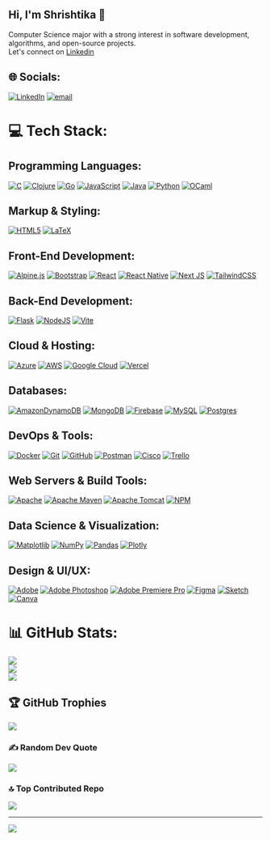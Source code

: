 ## Hi, I'm Shrishtika 👋

Computer Science major with a strong interest in software development, algorithms, and open-source projects.</br>
Let's connect on [Linkedin](https://www.linkedin.com/in/shrishtika-bajracharya/)

## 🌐 Socials:
[![LinkedIn](https://img.shields.io/badge/LinkedIn-%230077B5.svg?logo=linkedin&logoColor=white)](https://linkedin.com/in/shrishtika-bajracharya) [![email](https://img.shields.io/badge/Email-D14836?logo=gmail&logoColor=white)](mailto:shrishtika.bajracharya03@gmail.com) 

# 💻 Tech Stack:
## Programming Languages:
[![C](https://img.shields.io/badge/c-%2300599C.svg?style=for-the-badge&logo=c&logoColor=white)](https://devdocs.io/c/)  [![Clojure](https://img.shields.io/badge/Clojure-%23Clojure.svg?style=for-the-badge&logo=Clojure&logoColor=Clojure)](https://clojure.org/)  [![Go](https://img.shields.io/badge/go-%2300ADD8.svg?style=for-the-badge&logo=go&logoColor=white)](https://go.dev/doc/)  [![JavaScript](https://img.shields.io/badge/javascript-%23323330.svg?style=for-the-badge&logo=javascript&logoColor=%23F7DF1E)](https://developer.mozilla.org/en-US/docs/Web/JavaScript)  [![Java](https://img.shields.io/badge/java-%23ED8B00.svg?style=for-the-badge&logo=openjdk&logoColor=white)](https://docs.oracle.com/en/java/)  [![Python](https://img.shields.io/badge/python-3670A0?style=for-the-badge&logo=python&logoColor=ffdd54)](https://docs.python.org/3/)  [![OCaml](https://img.shields.io/badge/OCaml-%23E98407.svg?style=for-the-badge&logo=ocaml&logoColor=white)](https://ocaml.org/docs/)  

## Markup & Styling:
[![HTML5](https://img.shields.io/badge/html5-%23E34F26.svg?style=for-the-badge&logo=html5&logoColor=white)](https://developer.mozilla.org/en-US/docs/Web/Guide/HTML/HTML5)  [![LaTeX](https://img.shields.io/badge/latex-%23008080.svg?style=for-the-badge&logo=latex&logoColor=white)](https://www.latex-project.org/help/documentation/)  

## Front-End Development:
[![Alpine.js](https://img.shields.io/badge/alpinejs-white.svg?style=for-the-badge&logo=alpinedotjs&logoColor=%238BC0D0)](https://alpinejs.dev/)  [![Bootstrap](https://img.shields.io/badge/bootstrap-%238511FA.svg?style=for-the-badge&logo=bootstrap&logoColor=white)](https://getbootstrap.com/docs/)  [![React](https://img.shields.io/badge/react-%2320232a.svg?style=for-the-badge&logo=react&logoColor=%2361DAFB)](https://react.dev/)  [![React Native](https://img.shields.io/badge/react_native-%2320232a.svg?style=for-the-badge&logo=react&logoColor=%2361DAFB)](https://reactnative.dev/)  [![Next JS](https://img.shields.io/badge/Next-black?style=for-the-badge&logo=next.js&logoColor=white)](https://nextjs.org/docs)  [![TailwindCSS](https://img.shields.io/badge/tailwindcss-%2338B2AC.svg?style=for-the-badge&logo=tailwind-css&logoColor=white)](https://tailwindcss.com/docs)  
 
## Back-End Development:
[![Flask](https://img.shields.io/badge/flask-%23000.svg?style=for-the-badge&logo=flask&logoColor=white)](https://flask.palletsprojects.com/)  [![NodeJS](https://img.shields.io/badge/node.js-6DA55F?style=for-the-badge&logo=node.js&logoColor=white)](https://nodejs.org/en/docs)  [![Vite](https://img.shields.io/badge/vite-%23646CFF.svg?style=for-the-badge&logo=vite&logoColor=white)](https://vitejs.dev/)  

## Cloud & Hosting:
[![Azure](https://img.shields.io/badge/azure-%230072C6.svg?style=for-the-badge&logo=microsoftazure&logoColor=white)](https://learn.microsoft.com/en-us/azure/)  [![AWS](https://img.shields.io/badge/AWS-%23FF9900.svg?style=for-the-badge&logo=amazon-aws&logoColor=white)](https://aws.amazon.com/documentation/)  [![Google Cloud](https://img.shields.io/badge/GoogleCloud-%234285F4.svg?style=for-the-badge&logo=google-cloud&logoColor=white)](https://cloud.google.com/docs)  [![Vercel](https://img.shields.io/badge/vercel-%23000000.svg?style=for-the-badge&logo=vercel&logoColor=white)](https://vercel.com/docs)   

## Databases:
[![AmazonDynamoDB](https://img.shields.io/badge/Amazon%20DynamoDB-4053D6?style=for-the-badge&logo=Amazon%20DynamoDB&logoColor=white)](https://docs.aws.amazon.com/dynamodb/)  [![MongoDB](https://img.shields.io/badge/MongoDB-%234ea94b.svg?style=for-the-badge&logo=mongodb&logoColor=white)](https://www.mongodb.com/docs/)  [![Firebase](https://img.shields.io/badge/firebase-a08021?style=for-the-badge&logo=firebase&logoColor=ffcd34)](https://firebase.google.com/docs)  [![MySQL](https://img.shields.io/badge/mysql-4479A1.svg?style=for-the-badge&logo=mysql&logoColor=white)](https://dev.mysql.com/doc/)  [![Postgres](https://img.shields.io/badge/postgres-%23316192.svg?style=for-the-badge&logo=postgresql&logoColor=white)](https://www.postgresql.org/docs/)  

## DevOps & Tools:
[![Docker](https://img.shields.io/badge/docker-%230db7ed.svg?style=for-the-badge&logo=docker&logoColor=white)](https://docs.docker.com/)  [![Git](https://img.shields.io/badge/git-%23F05033.svg?style=for-the-badge&logo=git&logoColor=white)](https://git-scm.com/doc)  [![GitHub](https://img.shields.io/badge/github-%23121011.svg?style=for-the-badge&logo=github&logoColor=white)](https://docs.github.com/)  [![Postman](https://img.shields.io/badge/Postman-FF6C37?style=for-the-badge&logo=postman&logoColor=white)](https://learning.postman.com/)  [![Cisco](https://img.shields.io/badge/cisco-%23049fd9.svg?style=for-the-badge&logo=cisco&logoColor=black)](https://www.cisco.com/c/en/us/support/index.html)  [![Trello](https://img.shields.io/badge/Trello-%23026AA7.svg?style=for-the-badge&logo=Trello&logoColor=white)](https://trello.com/guide)  

## Web Servers & Build Tools:
[![Apache](https://img.shields.io/badge/apache-%23D42029.svg?style=for-the-badge&logo=apache&logoColor=white)](https://httpd.apache.org/docs/)  [![Apache Maven](https://img.shields.io/badge/Apache%20Maven-C71A36?style=for-the-badge&logo=Apache%20Maven&logoColor=white)](https://maven.apache.org/guides/index.html)  [![Apache Tomcat](https://img.shields.io/badge/apache%20tomcat-%23F8DC75.svg?style=for-the-badge&logo=apache-tomcat&logoColor=black)](https://tomcat.apache.org/tomcat-10.1-doc/index.html)  [![NPM](https://img.shields.io/badge/NPM-%23CB3837.svg?style=for-the-badge&logo=npm&logoColor=white)](https://docs.npmjs.com/)  

## Data Science & Visualization:
[![Matplotlib](https://img.shields.io/badge/Matplotlib-%23ffffff.svg?style=for-the-badge&logo=Matplotlib&logoColor=black)](https://matplotlib.org/stable/contents.html)  [![NumPy](https://img.shields.io/badge/numpy-%23013243.svg?style=for-the-badge&logo=numpy&logoColor=white)](https://numpy.org/doc/)  [![Pandas](https://img.shields.io/badge/pandas-%23150458.svg?style=for-the-badge&logo=pandas&logoColor=white)](https://pandas.pydata.org/docs/)  [![Plotly](https://img.shields.io/badge/Plotly-%233F4F75.svg?style=for-the-badge&logo=plotly&logoColor=white)](https://plotly.com/python/)  

## Design & UI/UX:
[![Adobe](https://img.shields.io/badge/adobe-%23FF0000.svg?style=for-the-badge&logo=adobe&logoColor=white)](https://www.adobe.com/)  [![Adobe Photoshop](https://img.shields.io/badge/adobe%20photoshop-%2331A8FF.svg?style=for-the-badge&logo=adobe%20photoshop&logoColor=white)](https://helpx.adobe.com/photoshop/user-guide.html)  [![Adobe Premiere Pro](https://img.shields.io/badge/Adobe%20Premiere%20Pro-9999FF.svg?style=for-the-badge&logo=Adobe%20Premiere%20Pro&logoColor=white)](https://helpx.adobe.com/premiere-pro/user-guide.html)  [![Figma](https://img.shields.io/badge/figma-%23F24E1E.svg?style=for-the-badge&logo=figma&logoColor=white)](https://www.figma.com/)  [![Sketch](https://img.shields.io/badge/Sketch-FFB387?style=for-the-badge&logo=sketch&logoColor=black)](https://www.sketch.com/)  [![Canva](https://img.shields.io/badge/Canva-%2300C4CC.svg?style=for-the-badge&logo=Canva&logoColor=white)](https://www.canva.com/)  

# 📊 GitHub Stats:
![](https://github-readme-stats.vercel.app/api?username=sbajrac2&theme=vue-dark&hide_border=false&include_all_commits=true&count_private=false)<br/>
![](https://nirzak-streak-stats.vercel.app/?user=sbajrac2&theme=vue-dark&hide_border=false)<br/>
![](https://github-readme-stats.vercel.app/api/top-langs/?username=sbajrac2&theme=vue-dark&hide_border=false&include_all_commits=true&count_private=false&layout=compact)

## 🏆 GitHub Trophies
![](https://github-profile-trophy.vercel.app/?username=sbajrac2&theme=radical&no-frame=false&no-bg=false&margin-w=4)

### ✍️ Random Dev Quote
![](https://quotes-github-readme.vercel.app/api?type=horizontal&theme=radical)

### 🔝 Top Contributed Repo
![](https://github-contributor-stats.vercel.app/api?username=sbajrac2&limit=5&theme=dark&combine_all_yearly_contributions=true)

---
[![](https://visitcount.itsvg.in/api?id=sbajrac2&icon=2&color=9)](https://visitcount.itsvg.in)
